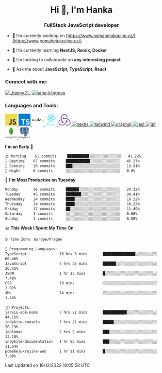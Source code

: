 <h1 align="center">Hi 👋, I'm Hanka</h1>
<h3 align="center">FullStack JavaScript developer</h3>

- 🔭 I’m currently working on [https://www.pomahejukrajine.cz/](https://www.pomahejukrajine.cz/)

- 🌱 I’m currently learning **NextJS, Remix, Docker**

- 👯 I’m looking to collaborate on **any interesting project**

- 💬 Ask me about **JavaScript, TypeScript, React**

<h3 align="left">Connect with me:</h3>
<p align="left">
<a href="https://twitter.com/_hanny21_" target="blank"><img align="center" src="https://raw.githubusercontent.com/rahuldkjain/github-profile-readme-generator/master/src/images/icons/Social/twitter.svg" alt="_hanny21_" height="30" width="40" /></a>
<a href="https://linkedin.com/in/hana-klingova" target="blank"><img align="center" src="https://raw.githubusercontent.com/rahuldkjain/github-profile-readme-generator/master/src/images/icons/Social/linked-in-alt.svg" alt="hana-klingova" height="30" width="40" /></a>
</p>

<h3 align="left">Languages and Tools:</h3>
<p align="left"> 
<a href="https://developer.mozilla.org/en-US/docs/Web/JavaScript" target="_blank" rel="noreferrer"> <img src="https://raw.githubusercontent.com/devicons/devicon/master/icons/javascript/javascript-original.svg" alt="javascript" width="40" height="40"/> </a> 
<a href="https://www.typescriptlang.org/" target="_blank" rel="noreferrer"> <img src="https://raw.githubusercontent.com/devicons/devicon/master/icons/typescript/typescript-original.svg" alt="typescript" width="40" height="40"/> </a> 
<a href="https://nodejsorg" target="_blank" rel="noreferrer"> <img src="https://raw.githubusercontent.com/devicons/devicon/master/icons/nodejs/nodejs-original-wordmark.svg" alt="nodejs" width="40" height="40"/> </a> 
<a href="https://reactjs.org/" target="_blank" rel="noreferrer"> <img src="https://raw.githubusercontent.com/devicons/devicon/master/icons/react/react-original-wordmark.svg" alt="react" width="40" height="40"/> </a> 
<a href="https://redux.js.org" target="_blank" rel="noreferrer"> <img src="https://raw.githubusercontent.com/devicons/devicon/master/icons/redux/redux-original.svg" alt="redux" width="40" height="40"/> </a> 
<a href="https://nextjs.org/" target="_blank" rel="noreferrer"> <img src="https://cdn.worldvectorlogo.com/logos/nextjs-2.svg" alt="nextjs" width="40" height="40"/> </a> 
<a href="https://tailwindcss.com/" target="_blank" rel="noreferrer"> <img src="https://www.vectorlogo.zone/logos/tailwindcss/tailwindcss-icon.svg" alt="tailwind" width="40" height="40"/> </a> 
<a href="https://graphql.org" target="_blank" rel="noreferrer"> <img src="https://www.vectorlogo.zone/logos/graphql/graphql-icon.svg" alt="graphql" width="40" height="40"/> </a> 
<a href="https://jestjs.io" target="_blank" rel="noreferrer"> <img src="https://www.vectorlogo.zone/logos/jestjsio/jestjsio-icon.svg" alt="jest" width="40" height="40"/> </a> 
<a href="https://git-scm.com/" target="_blank" rel="noreferrer"> <img src="https://www.vectorlogo.zone/logos/git-scm/git-scm-icon.svg" alt="git" width="40" height="40"/> </a> 
<a href="https://www.mongodb.com/" target="_blank" rel="noreferrer"> <img src="https://raw.githubusercontent.com/devicons/devicon/master/icons/mongodb/mongodb-original-wordmark.svg" alt="mongodb" width="40" height="40"/> </a>  
<a href="https://www.postgresql.org" target="_blank" rel="noreferrer"> <img src="https://raw.githubusercontent.com/devicons/devicon/master/icons/postgresql/postgresql-original-wordmark.svg" alt="postgresql" width="40" height="40"/> </a> 
</p>

<!--START_SECTION:waka-->
**I'm an Early 🐤** 

```text
🌞 Morning    61 commits     ██████████░░░░░░░░░░░░░░░   41.22% 
🌆 Daytime    67 commits     ███████████░░░░░░░░░░░░░░   45.27% 
🌃 Evening    20 commits     ███░░░░░░░░░░░░░░░░░░░░░░   13.51% 
🌙 Night      0 commits      ░░░░░░░░░░░░░░░░░░░░░░░░░   0.0%

```
📅 **I'm Most Productive on Tuesday** 

```text
Monday       36 commits     ██████░░░░░░░░░░░░░░░░░░░   24.32% 
Tuesday      45 commits     ███████░░░░░░░░░░░░░░░░░░   30.41% 
Wednesday    24 commits     ████░░░░░░░░░░░░░░░░░░░░░   16.22% 
Thursday     24 commits     ████░░░░░░░░░░░░░░░░░░░░░   16.22% 
Friday       17 commits     ██░░░░░░░░░░░░░░░░░░░░░░░   11.49% 
Saturday     1 commits      ░░░░░░░░░░░░░░░░░░░░░░░░░   0.68% 
Sunday       1 commits      ░░░░░░░░░░░░░░░░░░░░░░░░░   0.68%

```


📊 **This Week I Spent My Time On** 

```text
⌚︎ Time Zone: Europe/Prague

💬 Programming Languages: 
TypeScript               10 hrs 6 mins       ███████████████░░░░░░░░░░   60.46% 
JavaScript               4 hrs 25 mins       ██████░░░░░░░░░░░░░░░░░░░   26.45% 
JSON                     1 hr 15 mins        █░░░░░░░░░░░░░░░░░░░░░░░░   7.48% 
CSS                      19 mins             ░░░░░░░░░░░░░░░░░░░░░░░░░   1.92% 
XML                      14 mins             ░░░░░░░░░░░░░░░░░░░░░░░░░   1.44%

🐱‍💻 Projects: 
jarvis-sdk-node          7 hrs 22 mins       ███████████░░░░░░░░░░░░░░   44.15% 
indykite-console         3 hrs 21 mins       █████░░░░░░░░░░░░░░░░░░░░   20.13% 
jehlomat                 2 hrs 2 mins        ███░░░░░░░░░░░░░░░░░░░░░░   12.18% 
indykite-documentation   1 hr 55 mins        ███░░░░░░░░░░░░░░░░░░░░░░   11.54% 
pomahejukrajine-web      1 hr 11 mins        █░░░░░░░░░░░░░░░░░░░░░░░░   7.08%

```


 Last Updated on 18/12/2022 18:05:58 UTC
<!--END_SECTION:waka-->
